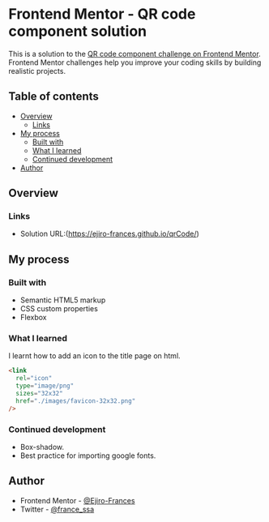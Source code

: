# Frontend Mentor - QR code component solution

This is a solution to the [QR code component challenge on Frontend Mentor](https://www.frontendmentor.io/challenges/qr-code-component-iux_sIO_H). Frontend Mentor challenges help you improve your coding skills by building realistic projects.

## Table of contents

- [Overview](#overview)
  - [Links](#links)
- [My process](#my-process)
  - [Built with](#built-with)
  - [What I learned](#what-i-learned)
  - [Continued development](#continued-development)
- [Author](#author)

## Overview

### Links

- Solution URL:(https://ejiro-frances.github.io/qrCode/)

## My process

### Built with

- Semantic HTML5 markup
- CSS custom properties
- Flexbox

### What I learned

I learnt how to add an icon to the title page on html.

```html
<link
  rel="icon"
  type="image/png"
  sizes="32x32"
  href="./images/favicon-32x32.png"
/>
```

### Continued development

- Box-shadow.
- Best practice for importing google fonts.

## Author

- Frontend Mentor - [@Ejiro-Frances](https://www.frontendmentor.io/profile/Ejiro-Frances)
- Twitter - [@france_ssa](https://www.twitter.com/france_ssa)
